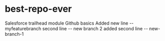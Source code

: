 # best-repo-ever
Salesforce trailhead module Github basics
Added new line -- myfeaturebranch
second line -- new branch 2
added second line -- new-branch-1

